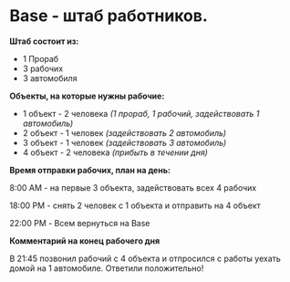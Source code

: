 # Base - штаб работников.
**Штаб состоит из:**

+ 1 Прораб
+ 3 рабочих
+ 3 автомобиля

**Объекты, на которые нужны рабочие:**

* 1 объект - 2 человека *(1 прораб, 1 рабочий, задействовать 1 автомобиль)*
* 2 объект - 1 человек *(задействовать 2 автомобиль)*
* 3 объект - 1 человек *(задействовать 3 автомобиль)*
* 4 объект - 2 человека *(прибыть в течении дня)*

**Время отправки рабочих, план на день:**

8:00 AM - на первые 3 объекта, задействовать всех 4 рабочих

18:00 PM - снять 2 человек с 1 объекта и отправить на 4 объект

22:00 PM - Всем вернуться на Base

**Комментарий на конец рабочего дня**

В 21:45 позвонил рабочий с 4 объекта и отпросился с работы уехать домой на 1 автомобиле. Ответили положительно!